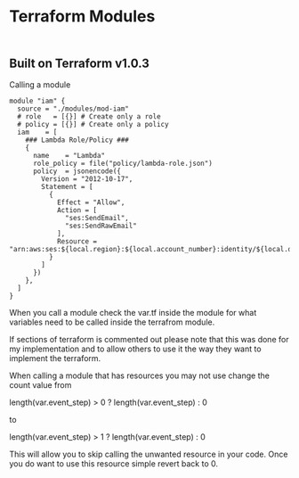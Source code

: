 # Terraform Modules
<h2><br> 
Built on Terraform v1.0.3</h2>

<p>Calling a module

    module "iam" {
      source = "./modules/mod-iam"
      # role   = [{}] # Create only a role
      # policy = [{}] # Create only a policy
      iam    = [
        ### Lambda Role/Policy ###
        {
          name    = "Lambda"
          role_policy = file("policy/lambda-role.json")
          policy  = jsonencode({
            Version = "2012-10-17",
            Statement = [
              {
                Effect = "Allow",
                Action = [
                  "ses:SendEmail",
                  "ses:SendRawEmail"
                ],
                Resource = "arn:aws:ses:${local.region}:${local.account_number}:identity/${local.domainName}"
              }
            ]
          })
        },
      ]
    }

When you call a module check the var.tf inside the module for what variables need to be called inside the terrafrom module.

If sections of terraform is commented out please note that this was done for my implementation and to allow others to use it the way they want to implement the terraform.</p>

When calling a module that has resources you may not use change the count value from 

  length(var.event_step) > 0 ? length(var.event_step) : 0

to

  length(var.event_step) > 1 ? length(var.event_step) : 0

This will allow you to skip calling the unwanted resource in your code. Once you do want to use this resource simple revert back to 0.